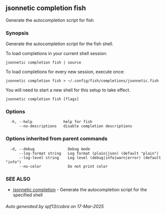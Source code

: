 ## jsonnetic completion fish

Generate the autocompletion script for fish

### Synopsis

Generate the autocompletion script for the fish shell.

To load completions in your current shell session:

	jsonnetic completion fish | source

To load completions for every new session, execute once:

	jsonnetic completion fish > ~/.config/fish/completions/jsonnetic.fish

You will need to start a new shell for this setup to take effect.


```
jsonnetic completion fish [flags]
```

### Options

```
  -h, --help              help for fish
      --no-descriptions   disable completion descriptions
```

### Options inherited from parent commands

```
  -d, --debug               Debug mode
      --log-format string   Log format (plain|json) (default "plain")
      --log-level string    Log level (debug|info|warn|error) (default "info")
      --no-color            Do not print color
```

### SEE ALSO

* [jsonnetic completion](jsonnetic_completion.md)	 - Generate the autocompletion script for the specified shell

###### Auto generated by spf13/cobra on 17-Mar-2025
